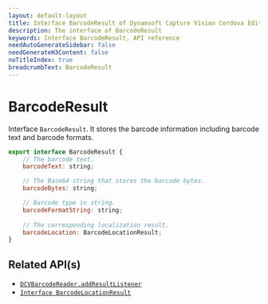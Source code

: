 ```yaml
---
layout: default-layout
title: Interface BarcodeResult of Dynamsoft Capture Vision Cordova Edition
description: The interface of BarcodeResult
keywords: Interface BarcodeResult, API reference
needAutoGenerateSidebar: false
needGenerateH3Content: false
noTitleIndex: true
breadcrumbText: BarcodeResult
---
```


# BarcodeResult

Interface `BarcodeResult`. It stores the barcode information including barcode text and barcode formats.

```js
export interface BarcodeResult {
    // The barcode text.
    barcodeText: string;

    // The Base64 string that stores the barcode bytes.
    barcodeBytes: string;

    // Barcode type in string.
    barcodeFormatString: string;
    
    // The corresponding localization result.
    barcodeLocation: BarcodeLocationResult;
}
```

## Related API(s)

- [`DCVBarcodeReader.addResultListener`](barcode-reader.md#addresultlistener)
- [`Interface BarcodeLocationResult`](interface-barcode-location-result.md)
